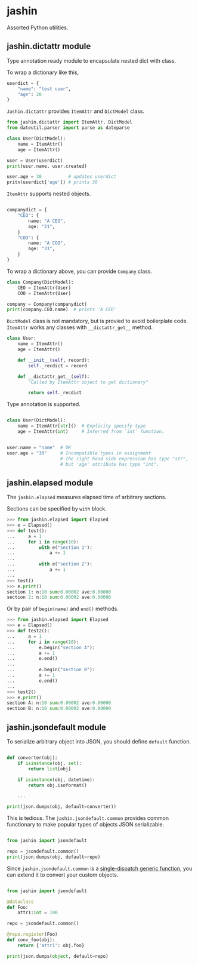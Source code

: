 # jashin

Assorted Python utilities.


## jashin.dictattr module

Type annotation ready module to encapsulate nested dict with class.

To wrap a dictionary like this,

```python
userdict = {
    "name": "test user",
    "age": 20
}
```


`Jashin.dictattr` provides `ItemAttr` and `DictModel` class.

```python
from jashin.dictattr import ItemAttr, DictModel
from dateutil.parser import parse as dateparse

class User(DictModel):
    name = ItemAttr()
    age = ItemAttr()

user = User(userdict)
print(user.name, user.created)

user.age = 30          # updates userdict
pritn(userdict['age']) # prints 30
```

`ItemAttr` supports nested objects.

```python

companydict = {
    "CEO": {
        name: "A CEO",
        age: "21",
    }
    "COO": {
        name: "A COO",
        age: "31",
    }
}
```

To wrap a dictionary above, you can provide `Company` class.

```python
class Company(DictModel):
    CEO = ItemAttr(User)
    COO = ItemAttr(User)

company = Company(companydict)
print(company.CEO.name)  # prints 'A CEO'
```

`DictModel` class is not mandatory, but is provied to avoid boilerplate code. `ItemAttr` works any classes with `__dictattr_get__` method.


```python
class User:
    name = ItemAttr()
    age = ItemAttr()

    def __init__(self, record):
        self._recdict = record

    def __dictattr_get__(self):
        "Called by ItemAttr object to get dictionary"

        return self._recdict
```


Type annotation is supported.

```python

class User(DictModel):
    name = ItemAttr[str]()  # Explicity specify type
    age = ItemAttr(int)     # Inferred from `int` function.


user.name = "name"  # OK
user.age = "30"     # Incompatible types in assignment
                    # The right hand side expression has type "str",
                    # but 'age' attribute has type "int".
```


## jashin.elapsed module

The `jashin.elapsed` measures elapsed time of arbitrary sections.

Sections can be specified by `with` block.

```python
>>> from jashin.elapsed import Elapsed
>>> e = Elapsed()
>>> def test():
...     a = 1
...     for i in range(10):
...         with e("section 1"):
...             a += 1
...
...         with e("section 2"):
...             a += 1
...
>>> test()
>>> e.print()
section 1: n:10 sum:0.00002 ave:0.00000
section 2: n:10 sum:0.00002 ave:0.00000
```


Or by pair of `begin(name)` and `end()` methods.

```python
>>> from jashin.elapsed import Elapsed
>>> e = Elapsed()
>>> def test2():
...     a = 1
...     for i in range(10):
...         e.begin("section A"):
...         a += 1
...         e.end()
...
...         e.begin("section B"):
...         a += 1
...         e.end()
...
>>> test2()
>>> e.print()
section A: n:10 sum:0.00002 ave:0.00000
section B: n:10 sum:0.00002 ave:0.00000
```


## jashin.jsondefault module

To serialize arbitrary object into JSON, you should define `default` function.

```python

def converter(obj):
    if isinstance(obj, set):
        return list[obj]

    if isinstance(obj, datetime):
        return obj.isoformat()

    ...

print(json.dumps(obj, default=converter))
```

This is tedious. The `jashin.jsondefault.common` provides common functionary to make popular types of objects JSON serializable.

```python

from jashin import jsondefault

repo = jsondefault.common()
print(json.dumps(obj, default=repo)
```

Since `jashin.jsondefault.common` is a [single-dispatch generic function](https://docs.python.org/3/library/functools.html#functools.singledispatch), you can extend it to convert your custom objects.

```python

from jashin import jsondefault

@dataclass
def Foo:
    attr1:int = 100

repo = jsondefault.common()

@repo.register(Foo)
def conv_foo(obj):
    return {'attr1': obj.foo}

print(json.dumps(object, default=repo)
```
